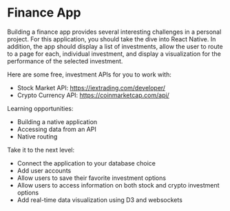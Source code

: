 # Finance App

Building a finance app provides several interesting challenges in a personal project. For this application, you should take the dive into React Native. In addition, the app should display a list of investments, allow the user to route to a page for each, individual investment, and display a visualization for the performance of the selected investment.

Here are some free, investment APIs for you to work with:
- Stock Market API: https://iextrading.com/developer/
- Crypto Currency API: https://coinmarketcap.com/api/

Learning opportunities:
- Building a native application
- Accessing data from an API
- Native routing

Take it to the next level:
- Connect the application to your database choice
- Add user accounts
- Allow users to save their favorite investment options
- Allow users to access information on both stock and crypto investment options
- Add real-time data visualization using D3 and websockets
